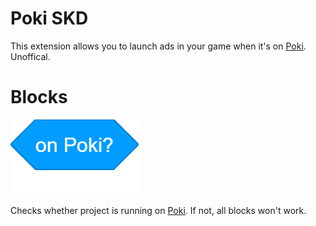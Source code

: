 # Poki SKD

This extension allows you to launch ads in your game when it's on [Poki](https://poki.com). Unoffical.

# Blocks

<a>![on Poki?](/assets/docs/PokiSDK/images/onPokiBlock.png)</a>

Checks whether project is running on [Poki](https://poki.com). If not, all blocks won't work.
